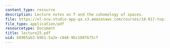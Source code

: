 ```yaml
---
content_type: resource
description: Lecture notes on T and the cohomology of spaces.
file: https://ol-ocw-studio-app-qa.s3.amazonaws.com/courses/18-917-topics-in-algebraic-topology-the-sullivan-conjecture-fall-2007/68965ab3b9b15a2ec8489bc108f675cf_lecture25.pdf
file_type: application/pdf
resourcetype: Document
title: lecture25.pdf
uid: 68965ab3-b9b1-5a2e-c848-9bc108f675cf
---
```

